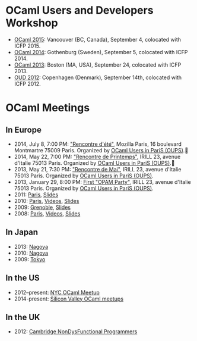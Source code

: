 <!-- ((! set title OCaml Meetings !)) -->

OCaml Users and Developers Workshop
===================================

* [OCaml 2015](ocaml/2015/):
  Vancouver (BC, Canada), September 4, colocated with ICFP 2015.
* [OCaml 2014](ocaml/2014/):
  Gothenburg (Sweden), September 5, colocated with ICFP 2014.
* [OCaml 2013](ocaml/2013/):
  Boston (MA, USA), September 24, colocated with ICFP 2013.
* [OUD 2012](ocaml/2012/):
  Copenhagen (Denmark), September 14th, colocated with ICFP 2012.

OCaml Meetings
==============

## In Europe
* 2014, July 8, 7:00 PM: [&quot;Rencontre d'&eacute;t&eacute;&quot;](http://www.meetup.com/ocaml-paris/events/188634632/), Mozilla Paris, 16 boulevard Montmartre 75009 Paris. Organized by [OCaml Users in PariS
 (OUPS)](http://www.meetup.com/ocaml-paris/).
* 2014, May 22, 7:00 PM: [&quot;Rencontre de
 Printemps&quot;](http://www.meetup.com/ocaml-paris/events/181647232/), IRILL
 23, avenue d'Italie 75013 Paris. Organized by [OCaml Users in PariS
 (OUPS)](http://www.meetup.com/ocaml-paris/).
* 2013, May 21, 7:30 PM: [&quot;Rencontre de
 Mai&quot;](http://www.meetup.com/ocaml-paris/events/116100692/), IRILL
 23, avenue d'Italie 75013 Paris. Organized by [OCaml Users in PariS
 (OUPS)](http://www.meetup.com/ocaml-paris/).
* 2013, January 29, 8:00 PM: [First &quot;OPAM
 Party&quot;](http://www.meetup.com/ocaml-paris/events/99222322/), IRILL
 23, avenue d'Italie 75013 Paris. Organized by [OCaml Users in PariS
 (OUPS)](http://www.meetup.com/ocaml-paris/).
* 2011: [Paris](ocaml/2011/),
 [Slides](http://forge.ocamlcore.org/docman/?group_id=77&view=listfile&dirid=292)
* 2010: [Paris](http://lambda-the-ultimate.org/node/3826),
 [Videos](http://www.youtube.com/playlist?list=PLbU5HH3lhSGYrfbHSwC7X5ZzDHddXHMM7),
 [Slides](http://forge.ocamlcore.org/docman/?group_id=77&view=listfile&dirid=171)
* 2009: [Grenoble](ocaml/2009/),
 [Slides](http://forge.ocamlcore.org/docman/?group_id=77&view=listfile&dirid=84)
* 2008: [Paris](ocaml/2008/),
 [Videos](http://www.youtube.com/playlist?list=PLbU5HH3lhSGZ2WoueuOr8LuVZThBYvoHX),
 [Slides](http://forge.ocamlcore.org/docman/?group_id=77&view=listfile&dirid=170)

## In Japan

* 2013: [Nagoya](http://ocaml.jp/um2013)
* 2010: [Nagoya](http://ocaml.jp/um2010)
* 2009: [Tokyo](http://atnd.org/events/738)

## In the US
* 2012–present: [NYC OCaml Meetup](http://www.meetup.com/NYC-OCaml/)
* 2014-present: [Silicon Valley OCaml meetups](http://www.meetup.com/sv-ocaml/)

## In the UK
* 2012: [Cambridge NonDysFunctional
 Programmers](http://www.meetup.com/Cambridge-NonDysFunctional-Programmers/)

